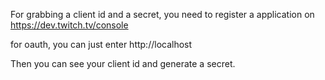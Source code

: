 For grabbing a client id and a secret, you need to register a application on
https://dev.twitch.tv/console

for oauth, you can just enter http://localhost

Then you can see your client id
and generate a secret.
